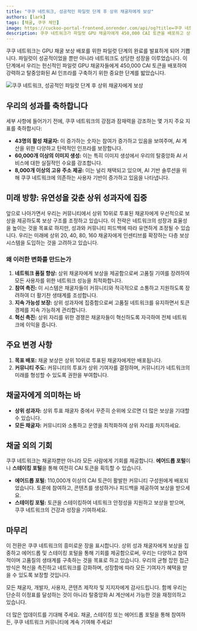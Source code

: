 ```yaml
---
title: "쿠쿠 네트워크, 성공적인 파일럿 단계 후 상위 채굴자에게 보상"
authors: [lark]
tags: [채굴, 쿠쿠 체인]
image: https://cuckoo-portal-frontend.onrender.com/api/og?title=쿠쿠 네트워크, 성공적인 파일럿 단계 후 상위 채굴자에게 보상
description: 쿠쿠 네트워크가 파일럿 GPU 채굴자에게 450,000 CAI 토큰을 배포하고 상위 투표 채굴자에 중점을 둔 새로운 보상 시스템을 도입합니다. 이러한 변화가 탈중앙화 AI 채굴의 미래를 어떻게 형성할지 알아보세요.
---
```


쿠쿠 네트워크는 GPU 채굴 보상 배포를 위한 파일럿 단계의 완료를 발표하게 되어 기쁩니다. 파일럿이 성공적이었을 뿐만 아니라 네트워크도 상당한 성장을 이루었습니다. 이 단계에서 우리는 헌신적인 파일럿 GPU 채굴자들에게 450,000 CAI 토큰을 배포하여 강력하고 탈중앙화된 AI 인프라를 구축하기 위한 중요한 단계를 밟았습니다.

![쿠쿠 네트워크, 성공적인 파일럿 단계 후 상위 채굴자에게 보상](https://cuckoo-network.b-cdn.net/2024-09-02-cuckoo-network-rewards-top-gpu-miners-after-successful-pilot.webp "쿠쿠 네트워크, 성공적인 파일럿 단계 후 상위 채굴자에게 보상")

## 우리의 성과를 축하합니다

세부 사항에 들어가기 전에, 쿠쿠 네트워크의 강점과 잠재력을 강조하는 몇 가지 주요 지표를 축하합시다:

- **43명의 활성 채굴자:** 이 증가하는 숫자는 참여가 증가하고 있음을 보여주며, AI 계산을 위한 다양하고 탄력적인 인프라를 보장합니다.
- **60,000개 이상의 이미지 생성:** 이는 특히 이미지 생성에서 우리의 탈중앙화 AI 서비스에 대한 실질적인 수요를 강조합니다.
- **8,000개 이상의 고유 주소 제공:** 이는 널리 채택되고 있으며, AI 기반 솔루션을 위해 쿠쿠 네트워크에 의존하는 사용자 기반이 증가하고 있음을 나타냅니다.

## 미래 방향: 유연성을 갖춘 상위 성과자에 집중

앞으로 나아가면서 우리는 커뮤니티에서 상위 10위로 투표된 채굴자에게 우선적으로 보상을 제공하도록 보상 구조를 조정하고 있습니다. 이 전략은 네트워크의 성장과 효율성을 높이는 것을 목표로 하지만, 성과와 커뮤니티 피드백에 따라 유연하게 조정될 수 있습니다. 우리는 미래에 상위 20, 40, 80, 160 채굴자에게 인센티브를 확장하는 다층 보상 시스템을 도입하는 것을 고려하고 있습니다.

### 왜 이러한 변화를 만드는가

1. **네트워크 품질 향상:** 상위 채굴자에게 보상을 제공함으로써 고품질 기여를 장려하여 모든 사용자를 위한 네트워크 성능을 최적화합니다.
2. **참여 촉진:** 이 시스템은 채굴자들이 커뮤니티와 적극적으로 소통하고 지원하도록 장려하여 더 활기찬 생태계를 조성합니다.
3. **지속 가능성 보장:** 상위 성과자에 집중함으로써 고품질 네트워크를 유지하면서 토큰 경제를 지속 가능하게 관리합니다.
4. **혁신 촉진:** 상위 자리를 위한 경쟁은 채굴자들이 혁신하도록 자극하여 전체 네트워크에 이익을 줍니다.

## 주요 변경 사항

1. **목표 배포:** 채굴 보상은 상위 10위로 투표된 채굴자에게만 배포됩니다.
2. **커뮤니티 주도:** 커뮤니티의 투표가 상위 기여자를 결정하며, 커뮤니티가 네트워크의 미래를 형성할 수 있도록 권한을 부여합니다.

## 채굴자에게 의미하는 바

- **상위 성과자:** 상위 투표 채굴자 중에서 꾸준히 순위에 오르면 더 많은 보상을 기대할 수 있습니다.
- **모든 채굴자:** 커뮤니티와 소통하고 운영을 최적화하여 상위 자리를 차지하세요.

## 채굴 외의 기회

쿠쿠 네트워크는 채굴자뿐만 아니라 모든 사람에게 기회를 제공합니다. **에어드롭 포털**이나 **스테이킹 포털**을 통해 여전히 CAI 토큰을 획득할 수 있습니다.

- **에어드롭 포털:** 110,000개 이상의 CAI 토큰이 활발한 커뮤니티 구성원에게 배포되었습니다. 토론에 참여하고, 콘텐츠를 생성하거나 피드백을 제공하여 보상을 받으세요.
- **스테이킹 포털:** 토큰을 스테이킹하여 네트워크 안정성을 지원하고 보상을 받으며, 쿠쿠 네트워크의 건강과 성장을 기여하세요.

## 마무리

이 전환은 쿠쿠 네트워크의 흥미로운 장을 표시합니다. 상위 성과 채굴자에게 보상을 집중하고 에어드롭 및 스테이킹 포털을 통해 기회를 제공함으로써, 우리는 다양하고 참여적이며 고품질의 생태계를 구축하는 것을 목표로 하고 있습니다. 우리의 균형 잡힌 접근 방식은 혁신을 촉진하고 네트워크를 강화하며, 성장함에 따라 모든 기여자가 혜택을 받을 수 있도록 보장할 것입니다.

모든 채굴자, 개발자, 사용자, 콘텐츠 제작자 및 지지자에게 감사드립니다. 함께 우리는 단순히 이정표를 달성하는 것이 아니라 탈중앙화 AI 계산에서 가능한 것을 재정의하고 있습니다.

더 많은 업데이트를 기대해 주세요. 채굴, 스테이킹 또는 에어드롭 포털을 통해 참여하든, 쿠쿠 네트워크 커뮤니티에 계속 기여해 주세요!
